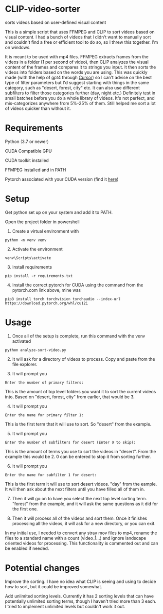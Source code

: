 # CLIP-video-sorter
sorts videos based on user-defined visual content

This is a simple script that uses FFMPEG and CLIP to sort videos based on visual content. I had a bunch of videos that I didn't want to manually sort and couldn't find a free or efficient tool to do so, so I threw this together. I'm on windows.

It is meant to be used with mp4 files. FFMPEG extracts frames from the videos in a folder (1 per second of video), then CLIP analyzes the visual content of the frames and compares it to strings you input. It then sorts the videos into folders based on the words you are using. This was quickly made (with the help of gpt4 through [Cursor](https://cursor.sh/)) so I can't advise on the best type of filter parameters but I'd suggest starting with things in the same category, such as "desert, forest, city" etc. It can also use different subfilters to filter those categories further (day, night etc.) Definitely test in small batches before you do a whole library of videos. It's not perfect, and mis-categorizes anywhere from 5%-25% of them. Still helped me sort a lot of videos quicker than without it.

# Requirements

Python (3.7 or newer)

CUDA Compatible GPU

CUDA toolkit installed

FFMPEG installed and in PATH

Pytorch associated with your CUDA version (find it [here](https://pytorch.org/get-started/locally/))

# Setup

Get python set up on your system and add it to PATH.

Open the project folder in powershell

1. Create a virtual environment with
```
python -m venv venv
```

2. Activate the environment
```
venv\Scripts\activate
```

3. Install requirements
```
pip install -r requirements.txt
```

4. Install the correct pytorch for CUDA using the command from the pytorch.com link above, mine was
```
pip3 install torch torchvision torchaudio --index-url https://download.pytorch.org/whl/cu121
```

# Usage

1. Once all of the setup is complete, run this command with the venv activated
```
python analyze-sort-video.py
```

2. It will ask for a directory of videos to process. Copy and paste from the file explorer.

3. It will prompt you
```
Enter the number of primary filters:
```
This is the amount of top level folders you want it to sort the current videos into. Based on "desert, forest, city" from earlier, that would be 3.

4. It will prompt you
```
Enter the name for primary filter 1:
```
This is the first term that it will use to sort. So "desert" from the example.

5. It will prompt you
```
Enter the number of subfilters for desert (Enter 0 to skip):
```
This is the amount of terms you use to sort the videos in "desert". From the example this would be 2. 0 can be entered to stop it from sorting further.

6. It will prompt you
```
Enter the name for subfilter 1 for desert:
```
This is the first term it will use to sort desert videos. "day" from the eample. It will then ask about the next filters until you have filled all of them in.

7. Then it will go on to have you select the next top level sorting term. "forest" from the example, and it will ask the same questions as it did for the first one.

8. Then it will process all of the videos and sort them. Once it finishes processing all the videos, it will ask for a new directory, or you can exit.

In my initial use, I needed to convert any stray mov files to mp4, rename the files to a standard name with a count (video_1...) and ignore landscape oriented videos for processing. This functionality is commented out and can be enabled if needed. 

# Potential changes

Improve the sorting. I have no idea what CLIP is seeing and using to decide how to sort, but it could be improved somewhat.

Add unlimited sorting levels. Currently it has 2 sorting levels that can have potentially unlimited sorting terms, though I haven't tried more than 3 each. I tried to implement unlimited levels but couldn't work it out.
